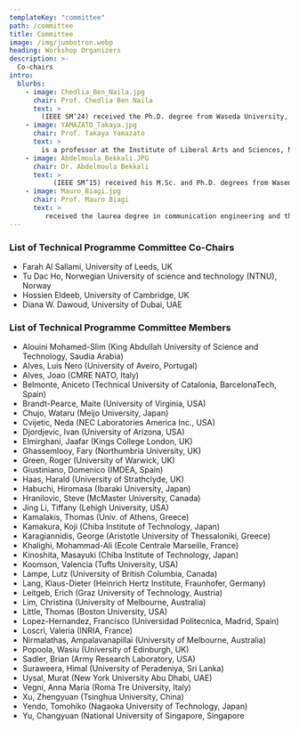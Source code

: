 ```yaml
---
templateKey: "committee"
path: /committee
title: Committee
image: /img/jumbotron.webp
heading: Workshop Organizers
description: >-
  Co-chairs
intro:
  blurbs:
    - image: Chedlia_Ben_Naila.jpg
      chair: Prof. Chedlia Ben Naila
      text: >
        (IEEE SM’24) received the Ph.D. degree from Waseda University, Tokyo, Japan, in 2012. She is currently an Assistant Professor at Nagoya University, Nagoya, Japan. Previously, she was a Junior Lecturer at Iset’Com, Tunisia (2005–2008), and as an Adjunct Lecturer at Waseda University, Japan (2014–2019). She is a Senior member of IEEE and member of OPTICA (formerly OSA). She was the recipient of the 2011 Waseda University Ono Azusa Memorial Academic Award medal, the Best Paper Award of IIEEJ Journal (2012), the 26th Telecom System Technology Award from the Japanese Telecommunication Advancement Foundation (TAF) of Japan (2011), and the IEEE ITU-T Kaleidoscope Best Paper award (2011). Her current research interests include optical wireless communications (OWC), free-space optics (FSO) systems, optical intelligent reflecting surfaces (IRS), and underwater communications.
    - image: YAMAZATO_Takaya.jpg
      chair: Prof. Takaya Yamazato
      text: >
        is a professor at the Institute of Liberal Arts and Sciences, Nagoya University, Japan. He received a Ph.D. from the Department of Electrical Engineering, Keio University, Yokohama, Japan 1993. From 1993 to 1998, he was an Assistant Professor at the Department of Information Electronics at Nagoya University, Japan. From 1997 to 1998, he was a visiting researcher at the Research Group for RF Communications, University of Kaiserslautern, Germany. In 1998, he gave a half-day tutorial entitled “Introduction to CDMA ALOHA” at Globecom held in Sydney, Australia. Since then, he has been serving as a TPC member of Globecom and ICC. In 2006, he received the IEEE Communication Society’s Best Tutorial Paper Award. He served as the co-chair of the Wireless Communication Symposia of ICC 2009 and was the co-chair of the Selected Areas in Communication Symposia of ICC 2011. From 2008 to 2010, he served as the chair of the Satellite and Space Communication Technical Committee. In 2011, he gave a half-day tutorial entitled “Visible Light Communication” at ICC 2011, held in Kyoto, Japan.
    - image: Abdelmoula_Bekkali.JPG
      chair: Dr. Abdelmoula Bekkali
      text: >
           (IEEE SM’15) received his M.Sc. and Ph.D. degrees from Waseda University in Tokyo, Japan, in 2007 and 2010, respectively. He is currently Research Director with Centre Tecnològic de Telecomunicacions de Catalunya (CTTC). Previously, he was R&D Manager with TOYO Electric Corporation, Japan (2019-2024), Research engineer with KDDI Research Inc. Japan (2014–2019), Adjunct Lecturer with Waseda University, Japan (2012–2019), Research Scientist with Qatar Mobility Innovation Center, Qatar (2011–2014) and Researcher with NTT Labs, Tokyo, Japan (2010–2011). His research achievements portfolio includes both fundamental and applied research work conducted in the industry resulting in award-level accomplishments and the generation of intellectual property (IP), including 14 patents granted in Japan and the US. He received the KDDI Excellent Basic Research Award (2016), the Institute of Electronics, Information and Communication Engineers of Japan (IEICE) Transactions on Electronics Best Paper Award (2016), IEEE Wireless Communications and Networking Conference (WCNC) Best Paper Award (2014), Institute of Image Electronics Engineers of Japan (IIEEJ) Excellent Journal Paper Award (2012), 26th TELECOM System Technology Award (Encouragement), awarded by JAPAN Telecommunications Advancement Foundation (TAF) (2011), 2009 Waseda University Ono Azusa Memorial Academic Award (Medal), 19th Isao Ookawa Memorial Academy Award (2008), ITU-T Young Author Recognition Award (2008) and two top-scored papers in OFC 2021 and ECOC 2024. He is Editor of IEEE Communications Magazine, Optical Communications and Networks Series. He has been an IEEE Senior member since 2015. He served as Optical Networks and Systems (ONS) symposium co-chair of the IEEE Globecom 2020.
    - image: Mauro_Biagi.jpg
      chair: Prof. Mauro Biagi
      text: >
         received the laurea degree in communication engineering and the Ph.D. in information and communication theory in January 2005 from the INFO-COM Department (now DIET) of the University of Rome “Sapienza” where he covers the position of Associate Professor. It is appointed he was visiting assistant professor at the University of British Columbia, Dept. of Elec. & Comp. Engineering in 2010. His research is focused on MIMO systems, Cognitive Radio, Underwater Communications, Smart Grids and Optical Wireless Communications. He is in the PLC Technical Committee ComSoc Group and CyberSecurity Technical Committee ComSoc Group. He was Associate Editor of IEEE Photonics Technology Letters and Guest Editor for (2017) IEEE JSCAC issue on Visible light communication, localization and networking. He is associate editor of IEEE Journal of Lightwave Technology. He was TPC chair of the IEEE conference MoWNET 2014 and co-chair of 5 editions of the workshop on Optical Wireless Communications hosted by ICC from 2015 to 2019 and the chair of the 1st workshop of underwater communication access and networking at ICC 2023 and Chair of the workshop on Optical Wireless Communication and networking at PIMRC 2023. He was chair of the optical networks and systems symposium at Globecom 2021.   
---
```


### List of Technical Programme Committee Co-Chairs
- Farah Al Sallami, University of Leeds, UK 
- Tu Dac Ho, Norwegian University of science and technology (NTNU), Norway
- Hossien Eldeeb, University of Cambridge, UK
- Diana W. Dawoud, University of Dubai, UAE 

### List of Technical Programme Committee Members

- Alouini Mohamed-Slim (King Abdullah University of Science and Technology, Saudia Arabia)
- Alves, Luis Nero (University of Aveiro, Portugal)
- Alves, Joao (CMRE NATO, Italy)
- Belmonte, Aniceto (Technical University of Catalonia, BarcelonaTech, Spain)
- Brandt-Pearce, Maite (University of Virginia, USA)
- Chujo, Wataru (Meijo University, Japan)
- Cvijetic, Neda (NEC Laboratories America Inc., USA)
- Djordjevic, Ivan (University of Arizona, USA)
- Elmirghani, Jaafar (Kings College London, UK)
- Ghassemlooy, Fary (Northumbria University, UK)
- Green, Roger (University of Warwick, UK)
- Giustiniano, Domenico (IMDEA, Spain)
- Haas, Harald (University of Strathclyde, UK)
- Habuchi, Hiromasa (Ibaraki University, Japan)
- Hranilovic, Steve (McMaster University, Canada)
- Jing Li, Tiffany (Lehigh University, USA)
- Kamalakis, Thomas (Univ. of Athens, Greece)
- Kamakura, Koji (Chiba Institute of Technology, Japan)
- Karagiannidis, George (Aristotle University of Thessaloniki, Greece)
- Khalighi, Mohammad-Ali (Ecole Centrale Marseille, France)
- Kinoshita, Masayuki (Chiba Institute of Technology, Japan)
- Koomson, Valencia  (Tufts University, USA)
- Lampe, Lutz (University of British Columbia, Canada)
- Lang, Klaus-Dieter (Heinrich Hertz Institute, Fraunhofer, Germany)
- Leitgeb, Erich (Graz University of Technology, Austria)
- Lim, Christina (University of Melbourne, Australia)
- Little, Thomas (Boston University, USA)
- Lopez-Hernandez, Francisco (Universidad Politecnica, Madrid, Spain)
- Loscrì, Valeria (INRIA, France)
- Nirmalathas, Ampalavanapillai (University of Melbourne, Australia)
- Popoola, Wasiu (University of Edinburgh, UK)
- Sadler, Brian (Army Research Laboratory, USA)
- Suraweera, Himal (University of Peradeniya, Sri Lanka)
- Uysal, Murat (New York University Abu Dhabi, UAE)
- Vegni, Anna Maria (Roma Tre University, Italy)
- Xu, Zhengyuan (Tsinghua University, China)
- Yendo, Tomohiko (Nagaoka University of Technology, Japan)
- Yu, Changyuan (National University of Singapore, Singapore
